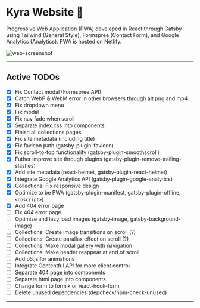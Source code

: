 # Kyra Website :kimono:

Progressive Web Application (PWA) developed in React through Gatsby using Tailwind (General Style), Formspree (Contact Form), and Google Analytics (Analytics). PWA is hosted on Netlify.

![web-screenshot](https://user-images.githubusercontent.com/50670255/76829260-1c726c80-67f9-11ea-84b2-3b134ff8eb9d.png)

---

## Active TODOs

- [x] Fix Contact modal (Formspree API)
- [x] Catch WebP & WebM error in other browsers through alt png and mp4
- [x] Fix dropdown menu
- [x] Fix modal
- [x] Fix nav fade when scroll
- [x] Separate index.css into components
- [x] Finish all collections pages
- [x] Fix site metadata (including title)
- [x] Fix favicon path (gatsby-plugin-favicon)
- [x] Fix scroll-to-top functionality (gatsby-plugin-smoothscroll)
- [x] Futher improve site through plugins (gatsby-plugin-remove-trailing-slashes)
- [x] Add site metadata (react-helmet, gatsby-plugin-react-helmet)
- [x] Integrate Google Analytics API (gatsby-plugin-google-analytics)
- [x] Collections: Fix responsive design
- [x] Optimize to be PWA (gatsby-plugin-manifest, gatsby-plugin-offline, `<noscript>`)
- [x] Add 404 error page
- [ ] Fix 404 error page
- [ ] Optimize and lazy load images (gatsby-image, gatsby-background-image)
- [ ] Collections: Create image transitions on scroll (?)
- [ ] Collections: Create parallax effect on scroll (?)
- [ ] Collections: Make modal gallery with navigation
- [ ] Collections: Make header reappear at end of scroll
- [ ] Add p5.js for animations
- [ ] Integrate Contentful API for more client control
- [ ] Separate 404 page into components
- [ ] Separate html page into components
- [ ] Change form to formik or react-hook-form
- [ ] Delete unused dependencies (depcheck/npm-check-unused)

---
